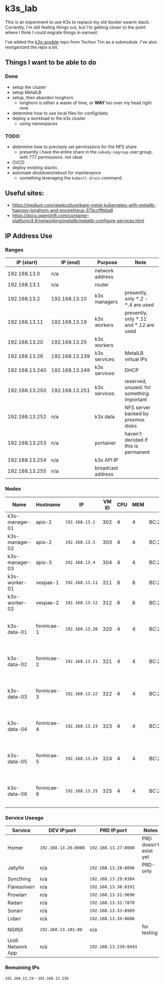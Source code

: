 # k3s_lab

This is an experiment to use K3s to replace my old docker swarm stack. Currently, I'm still feeling things out, but I'm getting closer to the point where I think I could migrate things in earnest.

I've added the [k3s-ansible](https://github.com/techno-tim/k3s-ansible) repo from Techno Tim as a submodule. I've also reorganized the repo a bit.

## Things I want to be able to do

### Done

- setup the cluster
- setup MetalLB
- setup, then abandon longhorn
  - longhorn is either a waste of time, or **WAY** too over my head right now.
- determine how to use local files for config/data
- deploy a workload to the k3s cluster
  - using namespaces

### TODO

- determine how to precisely set permissions for the NFS share
  - presently i have the entire share in the `nobody:nogroup` user:group, with 777 permissions. not ideal.
- CI/CD
- deploy existing stacks
- automate shutdown/reboot for maintenance
  - something leveraging the `kubectl drain` command.

## Useful sites:

- https://medium.com/geekculture/bare-metal-kubernetes-with-metallb-haproxy-longhorn-and-prometheus-370ccfffeba9
- https://docs.openshift.com/container-platform/4.9/networking/metallb/metallb-configure-services.html

## IP Address Use

### Ranges

| IP (start)     | IP (end)       | Purpose           | Note                                      |
| -------------- | -------------- | ----------------- | ----------------------------------------- |
| 192.168.13.0   | n/a            | network address   |                                           |
| 192.168.13.1   | n/a            | router            |                                           |
| 192.168.13.2   | 192.168.13.10  | k3s managers      | presently, only \*.2 - \*.4 are used      |
| 192.168.13.11  | 192.168.13.19  | k3s workers       | presently, only \*.11 and \*.12 are used  |
| 192.168.13.20  | 192.168.13.25  | k3s workers       |                                           |
| 192.168.13.26  | 192.168.13.239 | k3s services      | MetalLB virtual IPs                       |
| 192.168.13.240 | 192.168.13.249 | k3s services      | DHCP                                      |
| 192.168.13.250 | 192.168.13.251 | k3s services      | reserved, unused. for something important |
| 192.168.13.252 | n/a            | k3s data          | NFS server backed by proxmox disks        |
| 192.168.13.253 | n/a            | portainer         | haven't decided if this is permanent      |
| 192.168.13.254 | n/a            | k3s API IP        |                                           |
| 192.168.13.255 | n/a            | broadcast address |                                           |

### Nodes

| Name           | Hostname   | IP              | VM ID | CPU | MEM | MAC               | Notes                           |
| -------------- | ---------- | --------------- | ----- | --- | --- | ----------------- | ------------------------------- |
| k3s-manager-01 | apis-1     | `192.168.13.2`  | 302   | 4   | 4   | BC:24:11:EB:00:CE | n/a                             |
| k3s-manager-02 | apis-2     | `192.168.13.3`  | 303   | 4   | 4   | BC:24:11:3E:49:42 | n/a                             |
| k3s-manager-03 | apis-3     | `192.168.13.4`  | 304   | 4   | 4   | BC:24:11:FB:DE:2B | n/a                             |
| k3s-worker-01  | vespae-1   | `192.168.13.11` | 311   | 8   | 8   | BC:24:11:BD:19:E9 | n/a                             |
| k3s-worker-02  | vespae-2   | `192.168.13.12` | 312   | 8   | 8   | BC:24:11:0F:C4:04 | n/a                             |
| k3s-data-01    | formicae-1 | `192.168.13.20` | 320   | 4   | 4   | BC:24:11:EE:E6:3A | 500GB NVMe device passed though |
| k3s-data-02    | formicae-2 | `192.168.13.21` | 321   | 4   | 4   | BC:24:11:D4:B3:71 | 500GB NVMe device passed though |
| k3s-data-03    | formicae-3 | `192.168.13.22` | 322   | 4   | 4   | BC:24:11:F4:85:A1 | 500GB NVMe device passed though |
| k3s-data-04    | formicae-4 | `192.168.13.23` | 323   | 4   | 4   | BC:24:11:12:A2:C0 | 500GB NVMe device passed though |
| k3s-data-05    | formicae-5 | `192.168.13.24` | 324   | 4   | 4   | BC:24:11:BB:DC:EC | 500GB NVMe device passed though |
| k3s-data-06    | formicae-6 | `192.168.13.25` | 325   | 4   | 4   | BC:24:11:9E:5B:9F | 500GB NVMe device passed though |

### Service Useage

| Service           | DEV IP:port          | PRD IP:port           | Notes                 |
| ----------------- | -------------------- | --------------------- | --------------------- |
| Homer             | `192.168.13.26:8080` | `192.168.13.27:8080`  | PRD doesn't exist yet |
| Jellyfin          | n/a                  | `192.168.13.28:8096`  | PRD-only              |
| Syncthing         | n/a                  | `192.168.13.29:8384`  |                       |
| Flaresolverr      | n/a                  | `192.168.13.30:8191`  |                       |
| Prowlarr          | n/a                  | `192.168.13.31:9696`  |                       |
| Radarr            | n/a                  | `192.168.13.32:7878`  |                       |
| Sonarr            | n/a                  | `192.168.13.33:8989`  |                       |
| Lidarr            | n/a                  | `192.168.13.34:8686`  |                       |
| NGINX             | `192.168.13.101:80`  | n/a                   | for testing           |
| Unifi Network App | n/a                  | `192.168.13.239:8443` |                       |

### Remaining IPs

`192.168.13.29` - `192.168.13.238`
